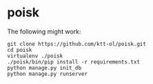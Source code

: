 # poisk

The following might work:

    git clone https://github.com/ktt-ol/poisk.git
    cd poisk
    virtualenv ./poisk
    ./poisk/bin/pip install -r requirements.txt
    python manage.py init_db
    python manage.py runserver
